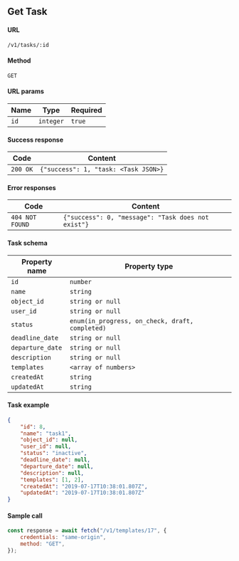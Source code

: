 ## Get Task

#### URL

`/v1/tasks/:id`

#### Method

`GET`

#### URL params

| Name | Type      | Required |
| ---- | --------- | -------- |
| `id` | `integer` | `true`   |

#### Success response

| Code     | Content                              |
| -------- | ------------------------------------ |
| `200 OK` | `{"success": 1, "task: <Task JSON>}` |

#### Error responses

| Code            | Content                                            |
| --------------- | -------------------------------------------------- |
| `404 NOT FOUND` | `{"success": 0, "message": "Task does not exist"}` |

#### Task schema

| Property name    | Property type                                   |
| ---------------- | ----------------------------------------------- |
| `id`             | `number`                                        |
| `name`           | `string`                                        |
| `object_id`      | `string or null`                                |
| `user_id`        | `string or null`                                |
| `status`         | `enum(in_progress, on_check, draft, completed)` |
| `deadline_date`  | `string or null`                                |
| `departure_date` | `string or null`                                |
| `description`    | `string or null`                                |
| `templates`      | `<array of numbers>`                            |
| `createdAt`      | `string`                                        |
| `updatedAt`      | `string`                                        |

#### Task example

```json
{
    "id": 8,
    "name": "task1",
    "object_id": null,
    "user_id": null,
    "status": "inactive",
    "deadline_date": null,
    "departure_date": null,
    "description": null,
    "templates": [1, 2],
    "createdAt": "2019-07-17T10:38:01.807Z",
    "updatedAt": "2019-07-17T10:38:01.807Z"
}
```

#### Sample call

```javascript
const response = await fetch("/v1/templates/17", {
    credentials: "same-origin",
    method: "GET",
});
```
